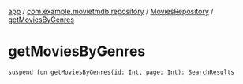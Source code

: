 [app](../../index.md) / [com.example.movietmdb.repository](../index.md) / [MoviesRepository](index.md) / [getMoviesByGenres](./get-movies-by-genres.md)

# getMoviesByGenres

`suspend fun getMoviesByGenres(id: `[`Int`](https://kotlinlang.org/api/latest/jvm/stdlib/kotlin/-int/index.html)`, page: `[`Int`](https://kotlinlang.org/api/latest/jvm/stdlib/kotlin/-int/index.html)`): `[`SearchResults`](../../com.example.movietmdb.repository.retrofit/-search-results/index.md)